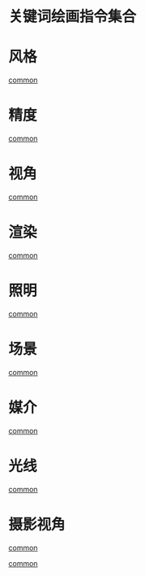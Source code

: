 # 关键词绘画指令集合
# 风格

[common](./Common/Table.md?type=Style ':include :type=text')

# 精度

[common](./Common/Table.md?type=Accuracy ':include :type=text')

# 视角

[common](./Common/Table.md?type=AngleOfView ':include :type=text')

# 渲染

[common](./Common/Table.md?type=Rendering ':include :type=text')

# 照明

[common](./Common/Table.md?type=Illumination ':include :type=text')

# 场景

[common](./Common/Table.md?type=Scene ':include :type=text')

# 媒介

[common](./Common/Table.md?type=Medium ':include :type=text')

# 光线

[common](./Common/Table.md?type=Light ':include :type=text')

# 摄影视角

[common](./Common/Table.md?type=ShootingAngle ':include :type=text')
<!-- 
# 关键词



<output data-lang="output">
  <table>
  <thead>
    <tr>
      <template v-for="item in groupSize":key="item">
        <th>Style</th><th>Description</th>
      </template>
    </tr>
  </thead>
  <tbody v-if="images.Style">
    <tr v-for="(group, index) in groups(images.Style)" :key="index">
      <template v-for="item in group":key="item.title">
        <td>
          <i @click="copyText" :title="item.title">{{ item.title }}</i>
        </td>
        <td>
          <template v-if="item.image">
            <a class="tt-image"  @mouseover="showTooltipDebounced" @mouseout="hideTooltip" :href="`${item.image}?width=400&height=400`" target="_blank">{{ item.content }}</a>
          </template>
          <template v-else>
            {{ item.content }}
          </template>
        </td>
      </template>
    </tr>
    </tbody>
  </table>
</output>

## 风格

<output data-lang="output">
  <table>
  <thead>
    <tr>
      <template v-for="item in groupSize":key="item">
        <th>Style</th><th>Description</th>
      </template>
    </tr>
  </thead>
  <tbody v-if="images.Accuracy">
    <tr v-for="(group, index) in groups(images.Accuracy)" :key="index">
      <template v-for="item in group":key="item.title">
        <td>
          <i @click="copyText" :title="item.title">{{ item.title }}</i>
        </td>
        <td>
          <template v-if="item.image">
            <a class="tt-image"  @mouseover="showTooltipDebounced" @mouseout="hideTooltip" :href="`${item.image}?width=400&height=400`" target="_blank">{{ item.content }}</a>
          </template>
          <template v-else>
            {{ item.content }}
          </template>
        </td>
      </template>
    </tr>
    </tbody>
  </table>
</output>

## 精度

<output data-lang="output">
  <table>
  <thead>
    <tr>
      <template v-for="item in groupSize":key="item">
        <th>Style</th><th>Description</th>
      </template>
    </tr>
  </thead>
  <tbody v-if="images.AngleOfView">
    <tr v-for="(group, index) in groups(images.AngleOfView)" :key="index">
      <template v-for="item in group":key="item.title">
        <td>
          <i @click="copyText" :title="item.title">{{ item.title }}</i>
        </td>
        <td>
          <template v-if="item.image">
            <a class="tt-image"  @mouseover="showTooltipDebounced" @mouseout="hideTooltip" :href="`${item.image}?width=400&height=400`" target="_blank">{{ item.content }}</a>
          </template>
          <template v-else>
            {{ item.content }}
          </template>
        </td>
      </template>
    </tr>
    </tbody>
  </table>
</output>

## 视角

<output data-lang="output">
  <table>
  <thead>
    <tr>
      <template v-for="item in groupSize":key="item">
        <th>Style</th><th>Description</th>
      </template>
    </tr>
  </thead>
  <tbody v-if="images.Rendering">
    <tr v-for="(group, index) in groups(images.Rendering)" :key="index">
      <template v-for="item in group":key="item.title">
        <td>
          <i @click="copyText" :title="item.title">{{ item.title }}</i>
        </td>
        <td>
          <template v-if="item.image">
            <a class="tt-image"  @mouseover="showTooltipDebounced" @mouseout="hideTooltip" :href="`${item.image}?width=400&height=400`" target="_blank">{{ item.content }}</a>
          </template>
          <template v-else>
            {{ item.content }}
          </template>
        </td>
      </template>
    </tr>
    </tbody>
  </table>
</output>

## 渲染

<output data-lang="output">
  <table>
  <thead>
    <tr>
      <template v-for="item in groupSize":key="item">
        <th>Style</th><th>Description</th>
      </template>
    </tr>
  </thead>
  <tbody v-if="images.Illumination">
    <tr v-for="(group, index) in groups(images.Illumination)" :key="index">
      <template v-for="item in group":key="item.title">
        <td>
          <i @click="copyText" :title="item.title">{{ item.title }}</i>
        </td>
        <td>
          <template v-if="item.image">
            <a class="tt-image"  @mouseover="showTooltipDebounced" @mouseout="hideTooltip" :href="`${item.image}?width=400&height=400`" target="_blank">{{ item.content }}</a>
          </template>
          <template v-else>
            {{ item.content }}
          </template>
        </td>
      </template>
    </tr>
    </tbody>
  </table>
</output>

## 场景

<output data-lang="output">
  <table>
  <thead>
    <tr>
      <template v-for="item in groupSize":key="item">
        <th>Style</th><th>Description</th>
      </template>
    </tr>
  </thead>
  <tbody v-if="images.Scene">
    <tr v-for="(group, index) in groups(images.Scene)" :key="index">
      <template v-for="item in group":key="item.title">
        <td>
          <i @click="copyText" :title="item.title">{{ item.title }}</i>
        </td>
        <td>
          <template v-if="item.image">
            <a class="tt-image"  @mouseover="showTooltipDebounced" @mouseout="hideTooltip" :href="`${item.image}?width=400&height=400`" target="_blank">{{ item.content }}</a>
          </template>
          <template v-else>
            {{ item.content }}
          </template>
        </td>
      </template>
    </tr>
    </tbody>
  </table>
</output>

## 媒介

<output data-lang="output">
  <table>
  <thead>
    <tr>
      <template v-for="item in groupSize":key="item">
        <th>Style</th><th>Description</th>
      </template>
    </tr>
  </thead>
  <tbody v-if="images.Medium">
    <tr v-for="(group, index) in groups(images.Medium)" :key="index">
      <template v-for="item in group":key="item.title">
        <td>
          <i @click="copyText" :title="item.title">{{ item.title }}</i>
        </td>
        <td>
          <template v-if="item.image">
            <a class="tt-image"  @mouseover="showTooltipDebounced" @mouseout="hideTooltip" :href="`${item.image}?width=400&height=400`" target="_blank">{{ item.content }}</a>
          </template>
          <template v-else>
            {{ item.content }}
          </template>
        </td>
      </template>
    </tr>
    </tbody>
  </table>
</output>


<output data-lang="output">
  <div id="tooltip" v-show="tooltipVisible" :style="{ top: tooltipTop + 'px', left: tooltipLeft + 'px' }">
    <img v-if="tooltipImgSrc" :src="tooltipImgSrc" @load="hideLoading" :class="{ 'hidden': loadingVisible }" />
    <div v-if="loadingVisible" class="loading">Loading...</div>
  </div>
</output>
<div id="tooltip"></div> -->

[common](./Common/Tooltip.md?type=Style ':include :type=text')

